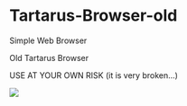 # Tartarus-Browser-old
Simple Web Browser

Old Tartarus Browser

USE AT YOUR OWN RISK (it is very broken...)

<p><img src="https://i.imgur.com/Pdu7WR9.png"></p>
